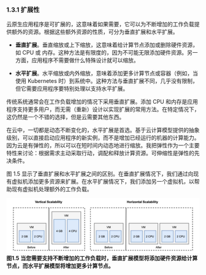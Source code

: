### 1.3.1 扩展性

云原生应用程序是可扩展的，这意味着如果需要，它可以为不断增加的工作负载提供额外的资源。根据这些额外资源的性质，可分为垂直扩展和水平扩展。

* **垂直扩展**。垂直缩放或上下缩放，这意味着给计算节点添加或删除硬件资源，如 CPU 或 内存。这种方法是有限度的，因为不可能无限添加硬件资源。另一方面，应用程序不需要做什么特殊设计就可以缩放。

* **水平扩展**。水平缩放或内外缩放，意味着添加更多计算节点或容器（例如，当使用 Kubernetes 时）到系统中。这种方法与垂直扩展不同，几乎没有限制，但它需要应用程序要特别处理以支持水平扩展。

传统系统通常会在工作负载增加的情况下采用垂直扩展。添加 CPU 和内存是应用程序支持更多用户，而无需（重新）设计以实现扩展的常用方法。在特定情况下，这仍然是一个不错的选择，但是云需要其他东西。

在云中，一切都是动态不断变化的，水平扩展是首选。基于云计算模型提供的抽象级别，可以直接启动应用程序的新实例，而不是增加已经运行的机器的计算能力。因为云是有弹性的，所以可以在短时间内动态地进行缩放。我把弹性作为一个主要特性来讨论：根据需求主动采取行动，调配和释放计算资源。可伸缩性是弹性的先决条件。

图 1.5 显示了垂直扩展和水平扩展之间的区别。在垂直扩展情况下，我们通过向现有虚拟机添加更多资源来扩展。在水平扩展情况下，我们添加另一个虚拟机，以帮助现有虚拟机处理额外的工作负载。

![](../../assets/1.5.jpg)
**图1.5 当您需要支持不断增加的工作负载时，垂直扩展模型将添加硬件资源给计算节点，而水平扩展模型将增加更多计算节点。**
 <br/>

